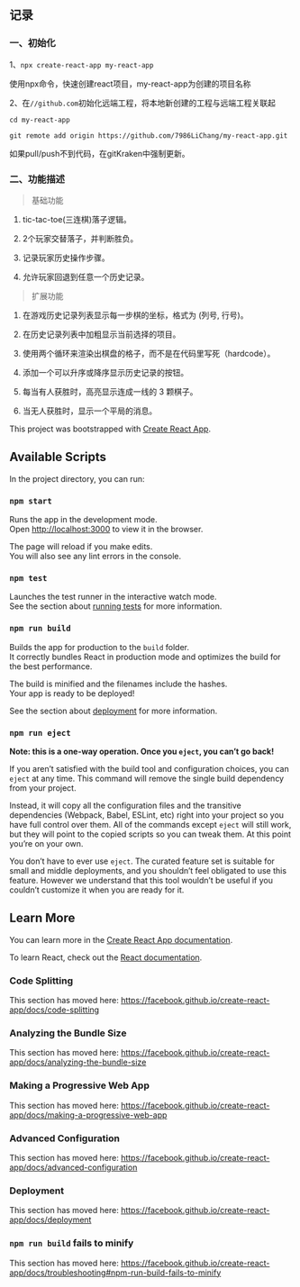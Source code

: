 ## 记录

### 一、初始化

1、`npx create-react-app my-react-app`

使用npx命令，快速创建react项目，my-react-app为创建的项目名称

2、在`//github.com`初始化远端工程，将本地新创建的工程与远端工程关联起

`cd my-react-app`

`git remote add origin https://github.com/7986LiChang/my-react-app.git`

如果pull/push不到代码，在gitKraken中强制更新。

### 二、功能描述

> 基础功能

1. tic-tac-toe(三连棋)落子逻辑。

2. 2个玩家交替落子，并判断胜负。

3. 记录玩家历史操作步骤。

4. 允许玩家回退到任意一个历史记录。

> 扩展功能

1. 在游戏历史记录列表显示每一步棋的坐标，格式为 (列号, 行号)。

2. 在历史记录列表中加粗显示当前选择的项目。

3. 使用两个循环来渲染出棋盘的格子，而不是在代码里写死（hardcode）。

4. 添加一个可以升序或降序显示历史记录的按钮。

5. 每当有人获胜时，高亮显示连成一线的 3 颗棋子。

6. 当无人获胜时，显示一个平局的消息。




This project was bootstrapped with [Create React App](https://github.com/facebook/create-react-app).

## Available Scripts

In the project directory, you can run:

### `npm start`

Runs the app in the development mode.<br>
Open [http://localhost:3000](http://localhost:3000) to view it in the browser.

The page will reload if you make edits.<br>
You will also see any lint errors in the console.

### `npm test`

Launches the test runner in the interactive watch mode.<br>
See the section about [running tests](https://facebook.github.io/create-react-app/docs/running-tests) for more information.

### `npm run build`

Builds the app for production to the `build` folder.<br>
It correctly bundles React in production mode and optimizes the build for the best performance.

The build is minified and the filenames include the hashes.<br>
Your app is ready to be deployed!

See the section about [deployment](https://facebook.github.io/create-react-app/docs/deployment) for more information.

### `npm run eject`

**Note: this is a one-way operation. Once you `eject`, you can’t go back!**

If you aren’t satisfied with the build tool and configuration choices, you can `eject` at any time. This command will remove the single build dependency from your project.

Instead, it will copy all the configuration files and the transitive dependencies (Webpack, Babel, ESLint, etc) right into your project so you have full control over them. All of the commands except `eject` will still work, but they will point to the copied scripts so you can tweak them. At this point you’re on your own.

You don’t have to ever use `eject`. The curated feature set is suitable for small and middle deployments, and you shouldn’t feel obligated to use this feature. However we understand that this tool wouldn’t be useful if you couldn’t customize it when you are ready for it.

## Learn More

You can learn more in the [Create React App documentation](https://facebook.github.io/create-react-app/docs/getting-started).

To learn React, check out the [React documentation](https://reactjs.org/).

### Code Splitting

This section has moved here: https://facebook.github.io/create-react-app/docs/code-splitting

### Analyzing the Bundle Size

This section has moved here: https://facebook.github.io/create-react-app/docs/analyzing-the-bundle-size

### Making a Progressive Web App

This section has moved here: https://facebook.github.io/create-react-app/docs/making-a-progressive-web-app

### Advanced Configuration

This section has moved here: https://facebook.github.io/create-react-app/docs/advanced-configuration

### Deployment

This section has moved here: https://facebook.github.io/create-react-app/docs/deployment

### `npm run build` fails to minify

This section has moved here: https://facebook.github.io/create-react-app/docs/troubleshooting#npm-run-build-fails-to-minify

